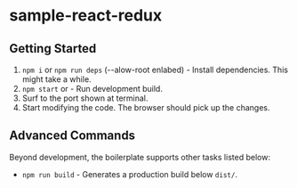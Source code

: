 # sample-react-redux

## Getting Started

1. `npm i` or `npm run deps` (--alow-root enlabed) - Install dependencies. This might take a while.
2. `npm start` or - Run development build.
3. Surf to the port shown at terminal.
4. Start modifying the code. The browser should pick up the changes.

## Advanced Commands

Beyond development, the boilerplate supports other tasks listed below:

* `npm run build` - Generates a production build below `dist/`.
